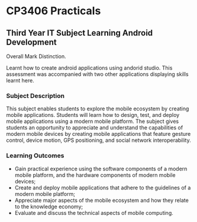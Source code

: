 # CP3406 Practicals
## Third Year IT Subject Learning Android Development
Overall Mark Distinction.

Learnt how to create android applications using andorid studio. This assessment was accompanied with two other applications displaying skills learnt here.

### Subject Description
This subject enables students to explore the mobile ecosystem by creating mobile applications. Students will learn how to design, test, and deploy mobile applications using a modern mobile platform. The subject gives students an opportunity to appreciate and understand the capabilities of modern mobile devices by creating mobile applications that feature gesture control, device motion, GPS positioning, and social network interoperability.

### Learning Outcomes
* Gain practical experience using the software components of a modern mobile platform, and the hardware components of modern mobile devices;
* Create and deploy mobile applications that adhere to the guidelines of a modern mobile platform;
* Appreciate major aspects of the mobile ecosystem and how they relate to the knowledge economy;
* Evaluate and discuss the technical aspects of mobile computing.
